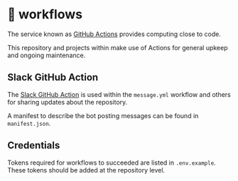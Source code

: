 # 🐙 workflows

The service known as [GitHub Actions][action] provides computing close to code.

This repository and projects within make use of Actions for general upkeep and
ongoing maintenance.

## Slack GitHub Action

The [Slack GitHub Action][slack] is used within the `message.yml` workflow and
others for sharing updates about the repository.

A manifest to describe the bot posting messages can be found in `manifest.json`.

## Credentials

Tokens required for workflows to succeeded are listed in `.env.example`. These
tokens should be added at the repository level.

[action]: https://github.com/features/actions
[slack]: https://github.com/slackapi/slack-github-action
